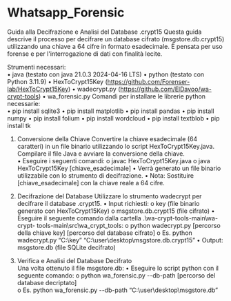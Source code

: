 # Whatsapp_Forensic
Guida alla Decifrazione e Analisi del Database .crypt15 
Questa guida descrive il processo per decifrare un database cifrato (msgstore.db.crypt15) 
utilizzando una chiave a 64 cifre in formato esadecimale. È pensata per uso forense e per l'interrogazione di dati con finalità lecite.
 
Strumenti necessari:  
•  java (testato con java 21.0.3 2024-04-16 LTS) 
•  python (testato con Python 3.11.9) 
•  HexToCrypt15Key (https://github.com/Forenser-lab/HexToCrypt15Key) 
•  wadecrypt.py (https://github.com/ElDavoo/wa-crypt-tools) 
•  wa_forensic.py 
Comandi per installare le librerie python necessarie:  
•  pip install sqlite3 
•  pip install matplotlib 
•  pip install pandas 
•  pip install numpy 
•  pip install folium 
•  pip install wordcloud 
•  pip install textblob 
•  pip install tk 
 
 
1. Conversione della Chiave 
Convertire la chiave esadecimale (64 caratteri) in un file binario utilizzando lo script 
HexToCrypt15Key.java. 
Compilare il file Java e avviare la conversione della chiave.  
•  Eseguire i seguenti comandi: 
o  javac HexToCrypt15Key.java 
o  java HexToCrypt15Key [chiave_esadecimale] 
•  Verrà generato un file binario utilizzabile con lo strumento di decifrazione. 
•  Nota: Sostituire [chiave_esadecimale] con la chiave reale a 64 cifre. 
 
2. Decifrazione del Database Utilizzare lo strumento wadecrypt per decifrare il database .crypt15. 
•  Input richiesti: 
o  key (file binario generato con HexToCrypt15Key) 
o  msgstore.db.crypt15 (file cifrato) 
•  Eseguire il seguente comando dalla cartella .\wa-crypt-tools-main\wa-crypt-
tools-main\src\wa_crypt_tools: 
o  python wadecrypt.py [percorso della chiave key] [percorso del database cifrato] 
o  Es. python wadecrypt.py “C:\key” “C:\user\desktop\msgstore.db.crypt15” 
•  Output: msgstore.db (file SQLite decifrato) 
 
3. Verifica e Analisi del Database Decifrato  
Una volta ottenuto il file msgstore.db: 
•  Eseguire lo script python con il seguente comando: 
o  python wa_forensic.py --db-path [percorso del database decriptato]  
o  Es. python wa_forensic.py --db-path “C:\user\desktop\msgstore.db” 
